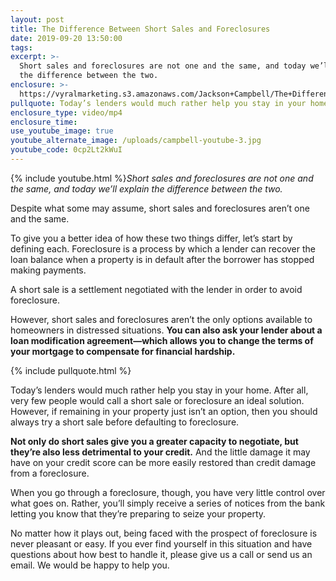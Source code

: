 ```yaml
---
layout: post
title: The Difference Between Short Sales and Foreclosures
date: 2019-09-20 13:50:00
tags:
excerpt: >-
  Short sales and foreclosures are not one and the same, and today we’ll explain
  the difference between the two.
enclosure: >-
  https://vyralmarketing.s3.amazonaws.com/Jackson+Campbell/The+Difference+Between+Short+Sales+and+Foreclosures+(1).mp4
pullquote: Today’s lenders would much rather help you stay in your home.
enclosure_type: video/mp4
enclosure_time:
use_youtube_image: true
youtube_alternate_image: /uploads/campbell-youtube-3.jpg
youtube_code: 0cp2Lt2kWuI
---
```


{% include youtube.html %}*Short sales and foreclosures are not one and the same, and today we’ll explain the difference between the two.&nbsp;*

Despite what some may assume, short sales and foreclosures aren’t one and the same.&nbsp;

To give you a better idea of how these two things differ, let’s start by defining each. Foreclosure is a process by which a lender can recover the loan balance when a property is in default after the borrower has stopped making payments.&nbsp;

A short sale is a settlement negotiated with the lender in order to avoid foreclosure.&nbsp;

However, short sales and foreclosures aren’t the only options available to homeowners in distressed situations. **You can also ask your lender about a loan modification agreement—which allows you to change the terms of your mortgage to compensate for financial hardship.&nbsp;**

{% include pullquote.html %}

Today’s lenders would much rather help you stay in your home. After all, very few people would call a short sale or foreclosure an ideal solution. However, if remaining in your property just isn’t an option, then you should always try a short sale before defaulting to foreclosure.&nbsp;

**Not only do short sales give you a greater capacity to negotiate, but they’re also less detrimental to your credit.** And the little damage it may have on your credit score can be more easily restored than credit damage from a foreclosure.&nbsp;

When you go through a foreclosure, though, you have very little control over what goes on. Rather, you’ll simply receive a series of notices from the bank letting you know that they’re preparing to seize your property.&nbsp;

No matter how it plays out, being faced with the prospect of foreclosure is never pleasant or easy. If you ever find yourself in this situation and have questions about how best to handle it, please give us a call or send us an email. We would be happy to help you.&nbsp;